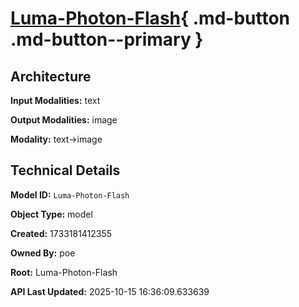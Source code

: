 # [Luma-Photon-Flash](https://poe.com/Luma-Photon-Flash){ .md-button .md-button--primary }

## Architecture

**Input Modalities:** text

**Output Modalities:** image

**Modality:** text->image


## Technical Details

**Model ID:** `Luma-Photon-Flash`

**Object Type:** model

**Created:** 1733181412355

**Owned By:** poe

**Root:** Luma-Photon-Flash

**API Last Updated:** 2025-10-15 16:36:09.633639
